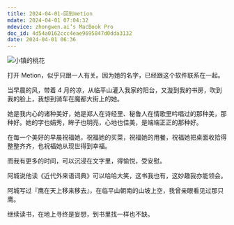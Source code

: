 ```yaml
---
title: 2024-04-01-回到metion
mdate: 2024-04-01 07:04:32
mdevice: zhongwen.ai’s MacBook Pro
doc_id: 4d54a0162ccc4eae9695847d0dda3132
date: 2024-04-01 06:36
---
```


![小镇的桃花](https://cdn.sa.net/2024/04/01/VeHEPxMaofCrN7k.jpg)

打开 Metion，似乎只跟一人有关。因为她的名字，已经跟这个软件联系在一起。

当早晨的风，带着 4 月的凉，从临平山灌入我家的阳台，又漩到我的书房，吹到我的脸上，我想到骑车在魔都大街上的她。

她是我内心的诸种美好，她是郑人在诗经里、秘鲁人在情歌里吟唱过的那种美，那种好。她的字也娟秀，眸子也明亮，心地也佳美，是端端正正的那种好。

在每一个美好的早晨祝福她，祝福她的买菜，祝福她的用餐，祝福她把桌面收拾得整整齐齐，也祝福她从现世得到幸福。

而我有更多的时间，可以沉浸在文字里，得愉悦，受安慰。

阿城说他读《近代外来语词典》可以哈哈大笑，这书我也有，这妙趣我亦能领会。

阿城写过『鹰在天上移来移去』，在临平山朝南的山坡上空，我曾亲眼看见过那只鹰。

继续读书，在地上寻终是妄想，到书里找一样也不缺。


